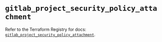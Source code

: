 # `gitlab_project_security_policy_attachment`

Refer to the Terraform Registry for docs: [`gitlab_project_security_policy_attachment`](https://registry.terraform.io/providers/gitlabhq/gitlab/17.10.0/docs/resources/project_security_policy_attachment).
